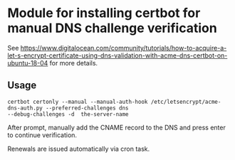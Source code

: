 # Module for installing certbot for manual DNS challenge verification

See https://www.digitalocean.com/community/tutorials/how-to-acquire-a-let-s-encrypt-certificate-using-dns-validation-with-acme-dns-certbot-on-ubuntu-18-04
for more details.

## Usage

```
certbot certonly --manual --manual-auth-hook /etc/letsencrypt/acme-dns-auth.py --preferred-challenges dns
--debug-challenges -d  the-server-name
```
After prompt, manually add the CNAME record to the DNS and press enter to continue verification.

Renewals are issued automatically via cron task.
